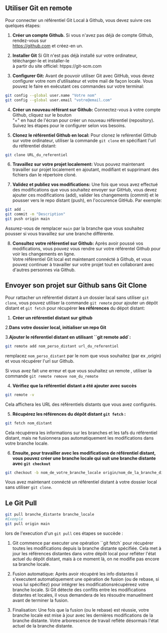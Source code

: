 ## Utiliser Git en remote

Pour connecter un référentiel Git Local à Github, vous devez suivre ces quelques étapes:

1. **Créer un compte Github.** Si vous n'avez pas déjà de compte Github, rendez-vous sur  
https://github.com et créez-en un.

2. **Installer Git** Si GIt n'est pas déjà installé sur votre ordinateur, télécharger-le et installer-le  
à partir du site officiel: htpps://git-scm.com

3. **Configurer Git:** Avant de pouvoir utiliser Git avec GitHub, vous devez configurer votre nom d'utilisateur et votre mail de façon locale. Vous pouvez le faire en exécutant ces commandes sur votre terminal:
 
```bash
git config --global user.name "Votre nom"
git config --global user.email "votre@email.com"
```

4. **Créer un nouveau référant sur Github:** Connectez-vous à votre compte Github, cliquez sur le bouton  
"+" en haut de l'écran pour créer un nouveau référentiel (repository).
Suivez les étapes pour le configurer selon vos besoins.

5. **Clonez le référentiel Github en local:** Pour clonez le reférentiel Github sur votre ordinateur,
utiliser la commande `git clone` en spécifiant l'url du référentiel distant:
```bash
git clone URL_du_referentiel
```

6. **Travaillez sur votre projet localement:** Vous pouvez maintenant travailler sur projet localement 
en ajoutant, modifiant et supprimant des fichiers dan le répertoire cloné.

7. **Validez et publiez vos modifications:** Une fois que vous avez effectué des modifications que vous souhaitez envoyer sur GitHub, vous devez ajouter ces modifications (add), valider les changements (commit) et le pousser vers le repo distant (push), en l'occurence GitHub. Par exemple:
 
```bash
git add .
git commit -m "Description"
git push origin main
```
 
Assurez-vous de remplacer `main` par la branche que vous souhaitez pousser si vous travaillez sur une branche différente.

8. **Consultez votre référentiel sur Github:**
Après avoir poussé vos modifications, vous pouvez vous rendre sur votre référentel Github pour voir les changements en ligne.  
Votre référentiel Git local est maintenant connécté à Github, et vous pouvez continuer à travailler sur votre projet tout en collaborant avec d'autres personnes via Github.

## Envoyer son projet sur Github sans Git Clone 
Pour rattacher un référentiel distant à un dossier lacal sans utiliser `git clone`,
vous pouvez utiliser la commande `git remote` pour ajouter un dépôt distant et `git fetch` pour récupérer **les références** du dépot distant:

1. **Créer un référentiel distant  sur github** 

2.**Dans votre dossier local, initialiser un repo Git**

3.**Ajouter le réferentiel distant en utilisant ``git remote add`:**

```bash
git remote add nom_perso_distant url_du_referentiel
```

remplacez `nom_perso_distant` par le nom que vous  souhaitez (par ex ,origin) et vous récupérer l'url sur Github.

Si vous avez fait une erreur et que vous souhaitez un remote , utiliser la commande `git remote remove nom_du_remote`

4. **Vérifiez que la référentiel distant a été ajouter avec succès**

```bash
git remote -v
```

Cela affichera les URL des référentiels distants que vous avez configurés.

5. **Récupérez les références du dépôt distant `git fetch` :**

```bash
git fetch nom_distant
```

Cela récupérera les informations sur les branches et les tafs du référentiel distant, mais ne fusionnera pas automatiquement les modifications dans votre branche locale.

6. **Ensuite, pour travailler avec les modifications de référentiel distant, vous pouvez créer une branche locale qui suit une branche distante avec `git checkout`**

```bash
git checkout -b nom_de_votre_branche_locale origin/nom_de_la_branche_distante
```

Vous avez maintenant connécté un référentiel distant à votre dossier local sans utiliser `git clone`.

## Le Git Pull 

```bash
git pull branche_distante branche_locale
#Exemple
git pull origin main
```
lors de l'execution d'un `git pull` ces étapes se succède :

1. Git commence par executer une opération ``git fetch` pour récupérer toutes les modifications depuis la branche distante spécifiée. Cela met à jour les références distantes dans votre dépôt local pour refléter l'état actuel du dépôt distant, mais à ce moment là, on ne modifie pas encore sa branche locale.

2. Fusion automatique: Après avoir récupéré les info distantes il s'executent automatiquement une opération de fusion (ou de rebase, si vous lui spécifiez) pour intégrer les modificationsrécupéreez votre branche locale. Si Git détecte des conflits entre les modifications distantes et locales, il vous demandera de les résoudre manuellment avant de terminer la fusion.

3. Finalisation: Une fois que la fusion (ou le rebase) est réussie, votre branche locale est mise à jour avec les dernières modifications de la branche distante.
Votre arborescence de travail reflète désormais l'état actuel de la branche distante.

